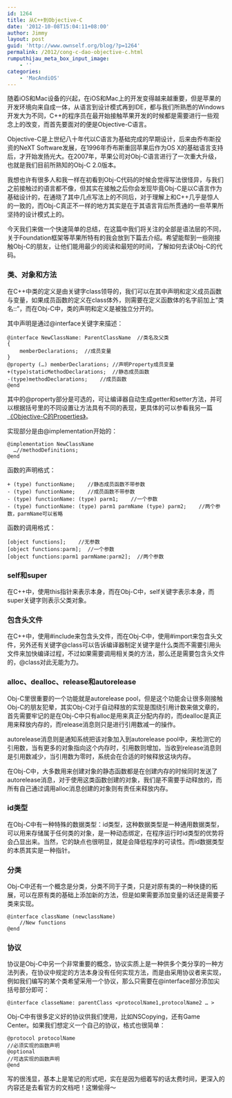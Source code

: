 ```yaml
---
id: 1264
title: 从C++到Objective-C
date: '2012-10-08T15:04:11+08:00'
author: Jimmy
layout: post
guid: 'http://www.ownself.org/blog/?p=1264'
permalink: /2012/cong-c-dao-objective-c.html
rumputhijau_meta_box_input_image:
    - ''
categories:
    - 'MacAndiOS'
---
```


随着iOS和Mac设备的兴起，在iOS和Mac上的开发变得越来越重要，但是苹果的开发环境向来自成一体，从语言到设计模式再到IDE，都与我们所熟悉的Windows开发大为不同，C++的程序员在最开始接触苹果开发的时候都是需要进行一些观念上的改变，而首先要面对的便是Objective-C语言。

Objective-C是上世纪八十年代以C语言为基础完成的早期设计，后来由乔布斯投资的NeXT Software发展，在1996年乔布斯重回苹果后作为OS X的基础语言支持后，才开始发扬光大。在2007年，苹果公司对Obj-C语言进行了一次重大升级，也就是我们目前所熟知的Obj-C 2.0版本。

我想也许有很多人和我一样在初看到Obj-C代码的时候会觉得写法很怪异，与我们之前接触过的语言都不像，但其实在接触之后你会发现毕竟Obj-C是以C语言作为基础设计的，在通晓了其中几点写法上的不同后，对于理解上和C++几乎是惊人的一致的，而Obj-C真正不一样的地方其实是在于其语言背后所贯通的一些苹果所坚持的设计模式上的。

今天我们来做一个快速简单的总结，在这篇中我们将关注的全部是语法层的不同，关于Foundation框架等苹果所特有的我会放到下篇去介绍。希望能帮到一些刚接触Obj-C的朋友，让他们能用最少的阅读和最短的时间，了解如何去读Obj-C的代码。

### 类、对象和方法

在C++中类的定义是由关键字class领导的，我们可以在其中声明和定义成员函数与变量，如果成员函数的定义在class体外，则需要在定义函数体的名字前加上“类名::”，而在Obj-C中，类的声明和定义是被独立分开的。

其中声明是通过@interface关键字来描述：

```
@interface NewClassName: ParentClassName  //类名及父类
{
    memberDeclarations;  //成员变量
}
@property (…) memberDeclarations; //声明Property成员变量
+(type)staticMethodDeclarations;  //静态成员函数
-(type)methodDeclarations;    //成员函数
@end
```

其中的@property部分是可选的，可让编译器自动生成getter和setter方法，并可以根据括号里的不同设置让方法具有不同的表现，更具体的可以参看我另一篇[《Objective-C的Properties》](http://www.ownself.org/blog/2012/objective-c-de-properties.html)。

实现部分是由@implementation开始的：

```
@implementation NewClassName
  …//methodDefinitions;
@end
```

函数的声明格式：

```
+ (type) functionName;    //静态成员函数不带参数
- (type) functionName;    //成员函数不带参数
- (type) functionName: (type) parm1;    //一个参数
- (type) functionName: (type) parm1 parmName (type) parm2;    //两个参数，parmName可以省略
```

函数的调用格式：

```
[object functions];    //无参数
[object functions:parm];  //一个参数
[object functions:parm1 parmName:parm2];  //两个参数
```

### self和super

在C++中，使用this指针来表示本身，而在Obj-C中，self关键字表示本身，而super关键字则表示父类对象。

### 包含头文件

在C++中，使用#include来包含头文件，而在Obj-C中，使用#import来包含头文件，另外还有关键字@class可以告诉编译器制定关键字是什么类而不需要引用头文件来加快编译过程，不过如果需要调用相关类的方法，那么还是需要包含头文件的，@class对此无能为力。

### alloc、dealloc、release和autorelease

Obj-C里很重要的一个功能就是autorelease pool，但是这个功能会让很多刚接触Obj-C的朋友犯晕，其实Obj-C对于自动释放的实现是围绕引用计数来做文章的，首先需要牢记的是在Obj-C中只有alloc是用来真正分配内存的，而dealloc是真正用来释放内存的，而release消息则只是进行引用数减一的操作。

autorelease消息则是通知系统把该对象加入到autorelease pool中，来检测它的引用数，当有更多的对象指向这个内存时，引用数则增加，当收到release消息则是引用数减少，当引用数为零时，系统会在合适的时候释放这块内存。

在Obj-C中，大多数用来创建对象的静态函数都是在创建内存的时候同时发送了autorelease消息，对于使用这类函数创建的对象，我们是不需要手动释放的，而所有自己通过调用alloc消息创建的对象则有责任来释放内存。

### id类型

在Obj-C中有一种特殊的数据类型：id类型，这种数据类型是一种通用数据类型，可以用来存储属于任何类的对象，是一种动态绑定，在程序运行时id类型的优势将会凸显出来。当然，它的缺点也很明显，就是会降低程序的可读性。而id数据类型的本质其实是一种指针。

### 分类

Obj-C中还有一个概念是分类，分类不同于子类，只是对原有类的一种快捷的拓展，可以在原有类的基础上添加新的方法，但是如果需要添加变量的话还是需要子类来实现。

```
@interface className (newclassName)
    //New functions
@end
```

### 协议

协议是Obj-C中另一个非常重要的概念，协议实质上是一种供多个类分享的一种方法列表，在协议中规定的方法本身没有任何实现方法，而是由采用协议者来实现，例如我们编写的某个类希望采用一个协议，那么只需要在@interface部分添加尖括号部分即可：

```
@interface classeName: parentClass <protocolName1,protocolName2 … >
```

Obj-C中有很多定义好的协议供我们使用，比如NSCopying，还有Game Center。如果我们想定义一个自己的协议，格式也很简单：

```
@protocol protocolName
//必须实现的函数声明
@optional
//可选实现的函数声明
@end
```

写的很浅显，基本上是笔记的形式吧，实在是因为细着写的话太费时间，更深入的内容还是去看官方的文档吧！这懒偷得～